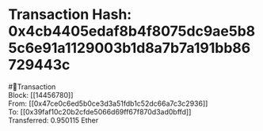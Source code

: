 
Transaction Hash: 0x4cb4405edaf8b4f8075dc9ae5b85c6e91a1129003b1d8a7b7a191bb86729443c
====================================================================================
  
#💸Transaction  
Block: [[14456780]]  
From: [[0x47ce0c6ed5b0ce3d3a51fdb1c52dc66a7c3c2936]]  
To: [[0x39faf10c20b2cfde5066d69ff67f870d3ad0bffd]]  
Transferred: 0.950115 Ether